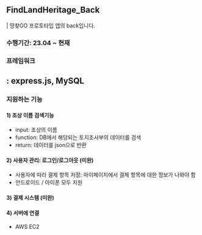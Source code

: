 ## FindLandHeritage_Back
| 땅찾GO 프로토타입 앱의 back입니다. 
### 수행기간: 23.04 ~ 현재
### 프레임워크
: express.js, MySQL
--------------
### 지원하는 기능
#### 1) 조상 이름 검색기능
- input:     조상의 이름
- function:  DB에서 해당되는 토지조사부의 데이터를 검색
- return:    데이터를 json으로 반환
#### 2) 사용자 관리: 로그인/로그아웃 (미완)
- 사용자에 따라 결제 항목 저장: 마이페이지에서 결제 항목에 대한 정보가 나와야 함
- 안드로이드 / 아이폰 모두 지원
#### 3) 결제 시스템 (미완)
#### 4) 서버에 연결
- AWS EC2

